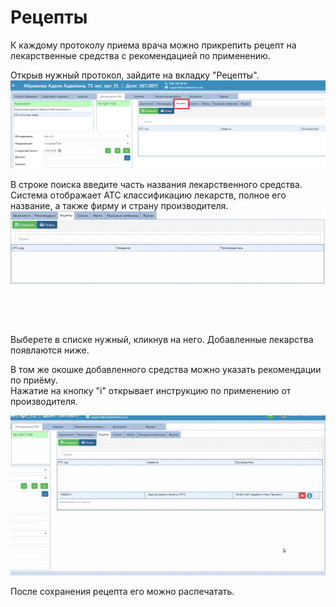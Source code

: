 # Рецепты

К каждому протоколу приема врача можно прикрепить рецепт на лекарственные средства с рекомендацией по применению.    

Открыв нужный протокол, зайдите на вкладку "Рецепты".   
![Image](Image/drugs.png)       

В строке поиска введите часть названия лекарственного средства. Система отображает АТС классификацию лекарств, полное его название, а также фирму и страну производителя.   
![Image](Image/drugs.gif)   

Выберете в списке нужный, кликнув на него. Добавленные лекарства появлаются ниже.    

В том же окошке добавленного средства можно указать рекомендации по приёму.   
Нажатие на кнопку "і" открывает инструкцию по применению от производителя.      

![Image](Image/drugs2.gif)

После сохранения рецепта его можно распечатать.